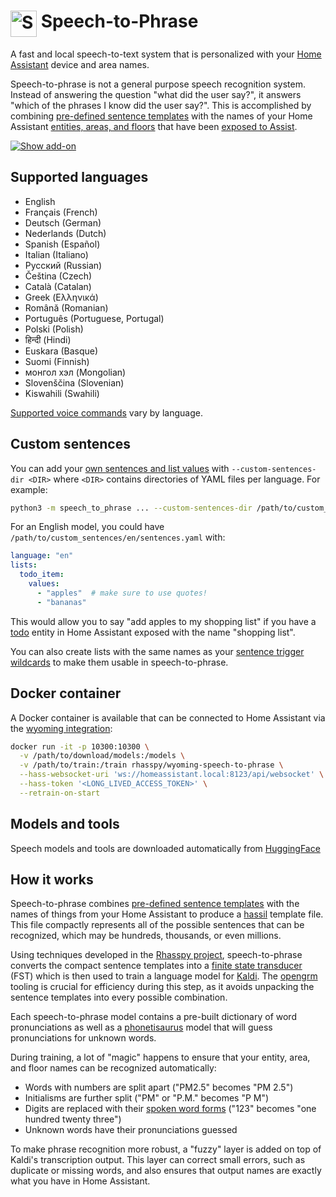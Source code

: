 <h1>
  <img src="icon.png" alt="Speech-to-phrase logo" height="42" align="top">
  Speech-to-Phrase
</h1>

A fast and local speech-to-text system that is personalized with your [Home Assistant](https://www.home-assistant.io/) device and area names.

Speech-to-phrase is not a general purpose speech recognition system. Instead of answering the question "what did the user say?", it answers "which of the phrases I know did the user say?".
This is accomplished by combining [pre-defined sentence templates](speech_to_phrase/sentences) with the names of your Home Assistant [entities, areas, and floors](https://www.home-assistant.io/getting-started/concepts-terminology/) that have been [exposed to Assist](https://www.home-assistant.io/voice_control/voice_remote_expose_devices/).

[![Show add-on](https://my.home-assistant.io/badges/supervisor_addon.svg)](https://my.home-assistant.io/redirect/supervisor_addon/?addon=core_speech-to-phrase)

## Supported languages

- English
- Français (French)
- Deutsch (German)
- Nederlands (Dutch)
- Spanish (Español)
- Italian (Italiano)
- Русский (Russian)
- Čeština (Czech)
- Català (Catalan)
- Greek (Ελληνικά)
- Română (Romanian)
- Português (Portuguese, Portugal)
- Polski (Polish)
- हिन्दी (Hindi)
- Euskara (Basque)
- Suomi (Finnish)
- монгол хэл (Mongolian)
- Slovenščina (Slovenian)
- Kiswahili (Swahili)

[Supported voice commands](SENTENCES.md) vary by language.

## Custom sentences

You can add your [own sentences and list values][custom_sentences] with `--custom-sentences-dir <DIR>` where `<DIR>` contains directories of YAML files per language. For example:

``` sh
python3 -m speech_to_phrase ... --custom-sentences-dir /path/to/custom_sentences
```

For an English model, you could have `/path/to/custom_sentences/en/sentences.yaml` with:

``` yaml
language: "en"
lists:
  todo_item:
    values:
      - "apples"  # make sure to use quotes!
      - "bananas"
```

This would allow you to say "add apples to my shopping list" if you have a [todo][] entity in Home Assistant exposed with the name "shopping list".

You can also create lists with the same names as your [sentence trigger wildcards][sentence_wildcards] to make them usable in speech-to-phrase.

## Docker container

A Docker container is available that can be connected to Home Assistant via the [wyoming integration][wyoming]:

``` sh
docker run -it -p 10300:10300 \
  -v /path/to/download/models:/models \
  -v /path/to/train:/train rhasspy/wyoming-speech-to-phrase \
  --hass-websocket-uri 'ws://homeassistant.local:8123/api/websocket' \
  --hass-token '<LONG_LIVED_ACCESS_TOKEN>' \
  --retrain-on-start
```

## Models and tools

Speech models and tools are downloaded automatically from [HuggingFace](https://huggingface.co/datasets/rhasspy/rhasspy-speech/tree/main)


## How it works

Speech-to-phrase combines [pre-defined sentence templates](speech_to_phrase/sentences) with the names of things from your Home Assistant to produce a [hassil](https://github.com/home-assistant/hassil) template file. This file compactly represents all of the possible sentences that can be recognized, which may be hundreds, thousands, or even millions.

Using techniques developed in the [Rhasspy project](https://rhasspy.readthedocs.io/en/latest/whitepaper/), speech-to-phrase converts the compact sentence templates into a [finite state transducer]((https://www.openfst.org)) (FST) which is then used to train a language model for [Kaldi](https://kaldi-asr.org/). The [opengrm](https://www.opengrm.org) tooling is crucial for efficiency during this step, as it avoids unpacking the sentence templates into every possible combination.

Each speech-to-phrase model contains a pre-built dictionary of word pronunciations as well as a [phonetisaurus](https://github.com/AdolfVonKleist/Phonetisaurus) model that will guess pronunciations for unknown words.

During training, a lot of "magic" happens to ensure that your entity, area, and floor names can be recognized automatically:

* Words with numbers are split apart ("PM2.5" becomes "PM 2.5")
* Initialisms are further split ("PM" or "P.M." becomes "P M")
* Digits are replaced with their [spoken word forms](https://github.com/rhasspy/unicode-rbnf) ("123" becomes "one hundred twenty three")
* Unknown words have their pronunciations guessed

To make phrase recognition more robust, a "fuzzy" layer is added on top of Kaldi's transcription output. This layer can correct small errors, such as duplicate or missing words, and also ensures that output names are exactly what you have in Home Assistant.


[custom_sentences]: https://www.home-assistant.io/voice_control/custom_sentences_yaml/#setting-up-sentences-in-the-config-directory
[todo]: https://www.home-assistant.io/integrations/todo
[sentence_wildcards]: https://www.home-assistant.io/docs/automation/trigger/#sentence-wildcards
[wyoming]: https://www.home-assistant.io/integrations/wyoming
